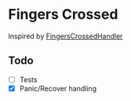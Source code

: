 # Fingers Crossed

Inspired by [FingersCrossedHandler](https://github.com/Seldaek/monolog/blob/main/src/Monolog/Handler/FingersCrossedHandler.php)

## Todo

- [ ] Tests
- [x] Panic/Recover handling
